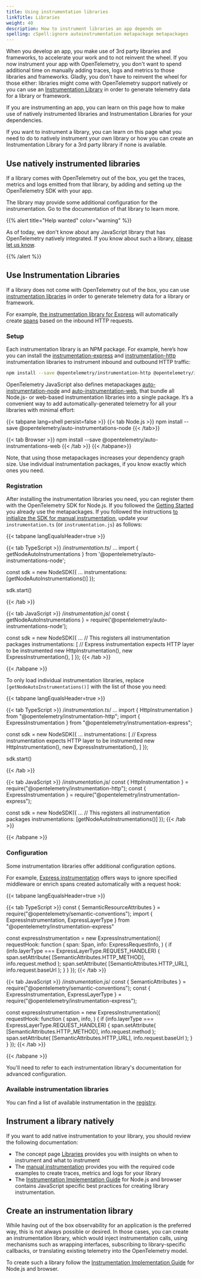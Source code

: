 ```yaml
---
title: Using instrumentation libraries
linkTitle: Libraries
weight: 40
description: How to instrument libraries an app depends on
spelling: cSpell:ignore autoinstrumentation metapackage metapackages
---
```


When you develop an app, you make use of 3rd party libraries and frameworks, to
accelerate your work and to not reinvent the wheel. If you now instrument your
app with OpenTelemetry, you don't want to spend additional time on manually
adding traces, logs and metrics to those libraries and frameworks. Gladly, you
don't have to reinvent the wheel for those either: libraries might come with
OpenTelemetry support natively or you can use an
[Instrumentation Library](/docs/concepts/instrumentation/libraries/) in order to
generate telemetry data for a library or framework.

If you are instrumenting an app, you can learn on this page how to make use of
natively instrumented libraries and Instrumentation Libraries for your
dependencies.

If you want to instrument a library, you can learn on this page what you need
to do to natively instrument your own library or how you can create an
Instrumentation Library for a 3rd party library if none is available.

## Use natively instrumented libraries

If a library comes with OpenTelemetry out of the box, you get the traces,
metrics and logs emitted from that library, by adding and setting up the
OpenTelemetry SDK with your app.

The library may provide some additional configuration for the instrumentation.
Go to the documentation of that library to learn more.

{{% alert title="Help wanted" color="warning" %}}

As of today, we don't know about any JavaScript library that has OpenTelemetry
natively integrated. If you know about such a library,
[please let us know](https://github.com/open-telemetry/opentelemetry.io/issues/new).

{{% /alert %}}

## Use Instrumentation Libraries

If a library does not come with OpenTelemetry out of the box, you can use
[instrumentation libraries](/docs/specs/otel/glossary/#instrumentation-library)
in order to generate telemetry data for a library or framework.

For example,
[the instrumentation library for Express](https://www.npmjs.com/package/@opentelemetry/instrumentation-express)
will automatically create [spans](/docs/concepts/signals/traces/#spans) based on
the inbound HTTP requests.

### Setup

Each instrumentation library is an NPM package. For example, here’s how you can
install the
[instrumentation-express](https://www.npmjs.com/package/@opentelemetry/instrumentation-express)
and
[instrumentation-http](https://www.npmjs.com/package/@opentelemetry/instrumentation-http)
instrumentation libraries to instrument inbound and outbound HTTP traffic:

```sh
npm install --save @opentelemetry/instrumentation-http @opentelemetry/instrumentation-express
```

OpenTelemetry JavaScript also defines metapackages
[auto-instrumentation-node](https://www.npmjs.com/package/@opentelemetry/auto-instrumentations-node)
and
[auto-instrumentation-web](https://www.npmjs.com/package/@opentelemetry/auto-instrumentations-web),
that bundle all Node.js- or web-based instrumentation libraries into a single
package. It’s a convenient way to add automatically-generated telemetry for all
your libraries with minimal effort:

<!-- prettier-ignore-start -->
{{< tabpane lang=shell persist=false >}}
{{< tab Node.js >}}
npm install --save @opentelemetry/auto-instrumentations-node
{{< /tab>}}

{{< tab Browser >}}
npm install --save @opentelemetry/auto-instrumentations-web
{{< /tab >}}
{{< /tabpane>}}
<!-- prettier-ignore-end -->

Note, that using those metapackages increases your dependency graph size. Use
individual instrumentation packages, if you know exactly which ones you need.

### Registration

After installing the instrumentation libraries you need, you can register them
with the OpenTelemetry SDK for Node.js. If you followed the
[Getting Started](/docs/instrumentation/js/getting-started/nodejs/) you already
use the metapackages. If you followed the instructions
[to initialize the SDK for manual instrumentation](/docs/instrumentation/js/manual/#initialize-tracing),
update your `instrumentation.ts` (or `instrumentation.js`) as follows:

<!-- prettier-ignore-start -->
{{< tabpane langEqualsHeader=true >}}

{{< tab TypeScript >}}
/*instrumentation.ts*/
...
import { getNodeAutoInstrumentations } from '@opentelemetry/auto-instrumentations-node';

const sdk = new NodeSDK({
  ...
  instrumentations: [getNodeAutoInstrumentations()]
});

sdk.start()

{{< /tab >}}

{{< tab JavaScript >}}
/*instrumentation.js*/
const { getNodeAutoInstrumentations } = require('@opentelemetry/auto-instrumentations-node');

const sdk = new NodeSDK({
  ...
  // This registers all instrumentation packages
  instrumentations: [
    // Express instrumentation expects HTTP layer to be instrumented
    new HttpInstrumentation(),
    new ExpressInstrumentation(),
  ]
});
{{< /tab >}}

{{< /tabpane >}}
<!-- prettier-ignore-end -->

To only load individual instrumentation libraries, replace
`[getNodeAutoInstrumentations()]` with the list of those you need:

<!-- markdownlint-disable -->
<!-- prettier-ignore-start -->
{{< tabpane langEqualsHeader=true >}}

{{< tab TypeScript >}}
/*instrumentation.ts*/
...
import { HttpInstrumentation } from "@opentelemetry/instrumentation-http";
import { ExpressInstrumentation } from "@opentelemetry/instrumentation-express";

const sdk = new NodeSDK({
  ...
  instrumentations: [
    // Express instrumentation expects HTTP layer to be instrumented
    new HttpInstrumentation(),
    new ExpressInstrumentation(),
  ]
});

sdk.start()

{{< /tab >}}

{{< tab JavaScript >}}
/*instrumentation.js*/
const { HttpInstrumentation } = require("@opentelemetry/instrumentation-http");
const { ExpressInstrumentation } = require("@opentelemetry/instrumentation-express");

const sdk = new NodeSDK({
  ...
  // This registers all instrumentation packages
  instrumentations: [getNodeAutoInstrumentations()]
});
{{< /tab >}}

{{< /tabpane >}}
<!-- prettier-ignore-end -->
<!-- markdownlint-restore -->

### Configuration

Some instrumentation libraries offer additional configuration options.

For example,
[Express instrumentation](https://github.com/open-telemetry/opentelemetry-js-contrib/tree/main/plugins/node/opentelemetry-instrumentation-express#express-instrumentation-options)
offers ways to ignore specified middleware or enrich spans created automatically
with a request hook:

<!-- prettier-ignore-start -->
{{< tabpane langEqualsHeader=true >}}

{{< tab TypeScript >}}
const { SemanticResourceAttributes } = require("@opentelemetry/semantic-conventions");
import { ExpressInstrumentation, ExpressLayerType } from "@opentelemetry/instrumentation-express"

const expressInstrumentation = new ExpressInstrumentation({
  requestHook: function (
    span: Span,
    info: ExpressRequestInfo,
  ) {
    if (info.layerType === ExpressLayerType.REQUEST_HANDLER) {
      span.setAttribute(
        [SemanticAttributes.HTTP_METHOD],
        info.request.method
      );
      span.setAttribute(
        [SemanticAttributes.HTTP_URL],
        info.request.baseUrl
      );
    }
  }
});
{{< /tab >}}

{{< tab JavaScript >}}
/*instrumentation.js*/
const { SemanticAttributes } = require("@opentelemetry/semantic-conventions");
const { ExpressInstrumentation, ExpressLayerType } = require("@opentelemetry/instrumentation-express");

const expressInstrumentation = new ExpressInstrumentation({
  requestHook: function (
    span,
    info,
  ) {
    if (info.layerType === ExpressLayerType.REQUEST_HANDLER) {
      span.setAttribute(
        [SemanticAttributes.HTTP_METHOD],
        info.request.method
      );
      span.setAttribute(
        [SemanticAttributes.HTTP_URL],
        info.request.baseUrl
      );
    }
  }
});
{{< /tab >}}

{{< /tabpane >}}
<!-- prettier-ignore-end -->

You'll need to refer to each instrumentation library's documentation for
advanced configuration.

### Available instrumentation libraries

You can find a list of available instrumentation in the
[registry](/ecosystem/registry/?language=js&component=instrumentation).

## Instrument a library natively

If you want to add native instrumentation to your library, you should review the
following documentation:

- The concept page [Libraries](/docs/concepts/instrumentation/libraries/)
  provides you with insights on when to instrument and what to instrument
- The [manual instrumentation](/docs/instrumentation/js/manual/) provides you
  with the required code examples to create traces, metrics and logs for your
  library
- The
  [Instrumentation Implementation Guide](https://github.com/open-telemetry/opentelemetry-js-contrib/blob/main/GUIDELINES.md)
  for Node.js and browser contains JavaScript specific best practices for
  creating library instrumentation.

## Create an instrumentation library

While having out of the box observability for an application is the preferred
way, this is not always possible or desired. In those cases, you can create an
instrumentation library, which would inject instrumentation calls, using
mechanisms such as wrapping interfaces, subscribing to library-specific
callbacks, or translating existing telemetry into the OpenTelemetry model.

To create such a library follow the
[Instrumentation Implementation Guide](https://github.com/open-telemetry/opentelemetry-js-contrib/blob/main/GUIDELINES.md)
for Node.js and browser.
